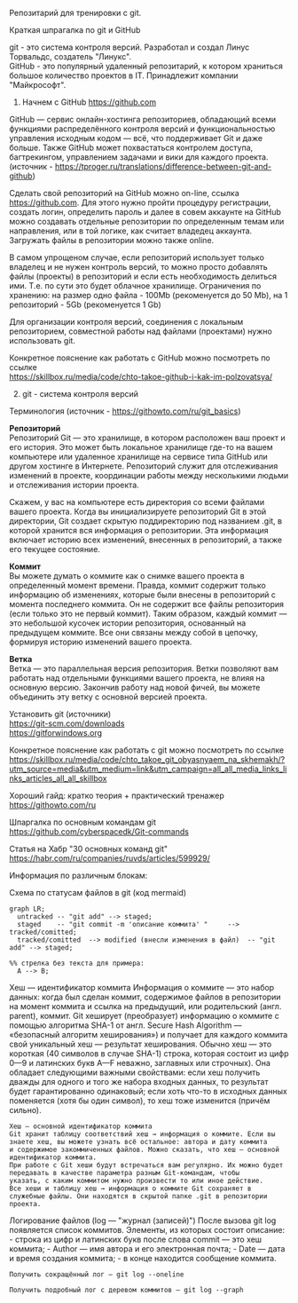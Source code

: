 Репозитарий для тренировки с git.

Краткая шпрагалка по git и GitHub   

git - это система контроля версий. Разработал и создал Линус Торвальдс, создатель "Линукс".  
GitHub - это популярный удаленный репозитарий, к котором храниться большое количество проектов в IT. Принадлежит компании "Майкрософт".  


1. Начнем с GitHub  https://github.com

GitHub — сервис онлайн-хостинга репозиториев, обладающий всеми функциями распределённого контроля версий и функциональностью управления 
исходным кодом — всё, что поддерживает Git и даже больше. Также GitHub может похвастаться контролем доступа, багтрекингом, управлением 
задачами и вики для каждого проекта.  (источник - https://tproger.ru/translations/difference-between-git-and-github)

Сделать свой репозиторий на GitHub можно on-line, ссылка https://github.com. Для этого нужно пройти процедуру регистрации, создать логин, 
определить пароль и далее в совем аккаунте на GitHub можно создавать отдельные репозитории по определенным темам или направления, или в той 
логике, как считает владедец аккаунта. Загружать файлы в репозитории можно также online.    

В самом упрощеном случае, если репозиторий использует только владелец и не нужен контроль версий, то можно просто добавлять файлы (проекты) 
в репозиторий и если есть необходимость делиться ими. Т.е. по сути это будет облачное хранилище. Ограничения по хранению: 
на размер одно файла - 100Mb (рекоменуется до 50 Mb), на 1 репозиторий - 5Gb (рекоменуется 1 Gb)   

Для организации контроля версий, соединения с локальным репозиторием, совместной работы над файлами (проектами) нужно использовать git.  

Конкретное пояснение как работать с GitHub можно посмотреть по ссылке   
https://skillbox.ru/media/code/chto-takoe-github-i-kak-im-polzovatsya/


2. git - система контроля версий   

Терминология (источник - https://githowto.com/ru/git_basics)   

**Репозиторий**  
Репозиторий Git — это хранилище, в котором расположен ваш проект и его история. Это может быть локальное хранилище где-то на вашем 
компьютере или удаленное хранилище на сервисе типа GitHub или другом хостинге в Интернете. Репозиторий служит для отслеживания изменений 
в проекте, координации работы между несколькими людьми и отслеживания истории проекта.    

Скажем, у вас на компьютере есть директория со всеми файлами вашего проекта. Когда вы инициализируете репозиторий Git в этой директории, 
Git создает скрытую поддиректорию под названием .git, в которой хранится вся информация о репозитории. Эта информация включает историю 
всех изменений, внесенных в репозиторий, а также его текущее состояние.    

**Коммит**   
Вы можете думать о коммите как о снимке вашего проекта в определенный момент времени. Правда, коммит содержит только информацию об 
изменениях, которые были внесены в репозиторий с момента последнего коммита. Он не содержит все файлы репозитория 
(если только это не первый коммит). Таким образом, каждый коммит — это небольшой кусочек истории репозитория, основанный на 
предыдущем коммите. Все они связаны между собой в цепочку, формируя историю изменений вашего проекта.

**Ветка**   
Ветка — это параллельная версия репозитория. Ветки позволяют вам работать над отдельными функциями вашего проекта, не влияя на 
основную версию. Закончив работу над новой фичей, вы можете объединить эту ветку с основной версией проекта.   

Установить git (источники)  
https://git-scm.com/downloads   
https://gitforwindows.org   

Конкретное пояснение как работать с git можно посмотреть по ссылке
https://skillbox.ru/media/code/chto_takoe_git_obyasnyaem_na_skhemakh/?utm_source=media&utm_medium=link&utm_campaign=all_all_media_links_links_articles_all_all_skillbox
   
Хороший гайд: кратко теория + практический тренажер  
https://githowto.com/ru   

Шпаргалка по основным командам git  
https://github.com/cyberspacedk/Git-commands

Статья на Хабр "30 основных команд git"
https://habr.com/ru/companies/ruvds/articles/599929/

Информация по различным блокам:


Схема по статусам файлов в git (код mermaid)

```mermaid
graph LR;
  untracked -- "git add" --> staged;
  staged    -- "git commit -m 'описание коммита' "     --> tracked/comitted;
  tracked/comitted  --> modified (внесли изменения в файл)  -- "git add" --> staged;

%% стрелка без текста для примера: 
  A --> B;
```


Хеш — идентификатор коммита
	Информация о коммите — это набор данных: когда был сделан коммит, содержимое файлов в репозитории на момент коммита и ссылка на 
	предыдущий, или родительский (англ. parent), коммит. Git хеширует (преобразует) информацию о коммите с помощью алгоритма SHA-1 
	от англ. Secure Hash Algorithm — «безопасный алгоритм хеширования») и получает для каждого коммита свой уникальный хеш — результат 
	хеширования. Обычно хеш — это короткая (40 символов в случае SHA-1) строка, которая состоит из цифр 0—9 и латинских букв A—F 
	неважно, заглавных или строчных). Она обладает следующими важными свойствами:
	если хеш получить дважды для одного и того же набора входных данных, то результат будет гарантированно одинаковый;
	если хоть что-то в исходных данных поменяется (хотя бы один символ), то хеш тоже изменится (причём сильно).
	
	Хеш — основной идентификатор коммита
	Git хранит таблицу соответствий хеш → информация о коммите. Если вы знаете хеш, вы можете узнать всё остальное: автора и дату коммита 
	и содержимое закоммиченных файлов. Можно сказать, что хеш — основной идентификатор коммита.
	При работе с Git хеши будут встречаться вам регулярно. Их можно будет передавать в качестве параметра разным Git-командам, чтобы 
	указать, с каким коммитом нужно произвести то или иное действие.
	Все хеши и таблицу хеш → информация о коммите Git сохраняет в служебные файлы. Они находятся в скрытой папке .git в репозитории проекта.



Логирование файлов (log — "журнал (записей)")
	После вызова git log появляется список коммитов. Элементы, из которых состоит описание:
	- строка из цифр и латинских букв после слова commit — это хеш коммита;
	- Author — имя автора и его электронная почта;
	- Date — дата и время создания коммита;
	- в конце находится сообщение коммита.
	
	Получить сокращённый лог — git log --oneline
	
	Получить подробный лог с деревом коммитов — git log --graph
